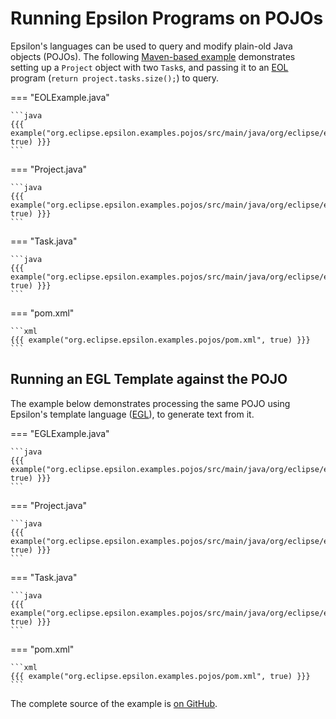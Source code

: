 # Running Epsilon Programs on POJOs

Epsilon's languages can be used to query and modify plain-old Java objects (POJOs). The following [Maven-based example](https://github.com/eclipse/epsilon/tree/main/examples/org.eclipse.epsilon.examples.pojos) demonstrates setting up a `Project` object with two `Task`s, and passing it to an [EOL](../../eol) program (`return project.tasks.size();`) to query.

=== "EOLExample.java"

    ```java
    {{{ example("org.eclipse.epsilon.examples.pojos/src/main/java/org/eclipse/epsilon/examples/pojos/EOLExample.java", true) }}}
    ```

=== "Project.java"

    ```java
    {{{ example("org.eclipse.epsilon.examples.pojos/src/main/java/org/eclipse/epsilon/examples/pojos/Project.java", true) }}}
    ```

=== "Task.java"

    ```java
    {{{ example("org.eclipse.epsilon.examples.pojos/src/main/java/org/eclipse/epsilon/examples/pojos/Task.java", true) }}}
    ```

=== "pom.xml"

    ```xml
    {{{ example("org.eclipse.epsilon.examples.pojos/pom.xml", true) }}}
    ```

## Running an EGL Template against the POJO

The example below demonstrates processing the same POJO using Epsilon's template language ([EGL]((../../egl))), to generate text from it.


=== "EGLExample.java"

    ```java
    {{{ example("org.eclipse.epsilon.examples.pojos/src/main/java/org/eclipse/epsilon/examples/pojos/EGLExample.java", true) }}}
    ```

=== "Project.java"

    ```java
    {{{ example("org.eclipse.epsilon.examples.pojos/src/main/java/org/eclipse/epsilon/examples/pojos/Project.java", true) }}}
    ```

=== "Task.java"

    ```java
    {{{ example("org.eclipse.epsilon.examples.pojos/src/main/java/org/eclipse/epsilon/examples/pojos/Task.java", true) }}}
    ```

=== "pom.xml"

    ```xml
    {{{ example("org.eclipse.epsilon.examples.pojos/pom.xml", true) }}}
    ```

The complete source of the example is [on GitHub](https://github.com/eclipse/epsilon/tree/main/examples/org.eclipse.epsilon.examples.pojos).